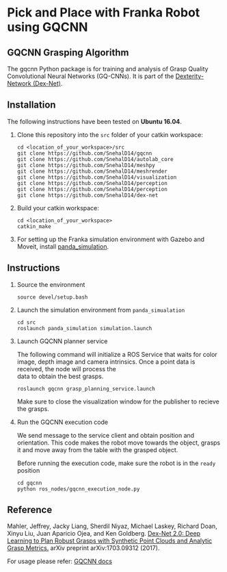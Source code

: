 # Pick and Place with Franka Robot using GQCNN

## GQCNN Grasping Algorithm 
The gqcnn Python package is for training and analysis of Grasp Quality Convolutional Neural Networks (GQ-CNNs). It is part of the [Dexterity-Network (Dex-Net)](https://berkeleyautomation.github.io/dex-net/).

## Installation

The following instructions have been tested on **Ubuntu 16.04**.

1. Clone this repository into the `src` folder of your catkin workspace:

   ```
   cd <location_of_your_workspace>/src
   git clone https://github.com/SnehalD14/gqcnn
   git clone https://github.com/SnehalD14/autolab_core
   git clone https://github.com/SnehalD14/meshpy
   git clone https://github.com/SnehalD14/meshrender
   git clone https://github.com/SnehalD14/visualization
   git clone https://github.com/SnehalD14/perception
   git clone https://github.com/SnehalD14/perception   
   git clone https://github.com/SnehalD14/dex-net  
   ```

2. Build your catkin workspace:

   ```
   cd <location_of_your_workspace>
   catkin_make
   ```
3. For setting up the Franka simulation environment with Gazebo and Moveit, install [panda_simulation](https://github.com/SnehalD14/panda_simulation).


## Instructions 
1. Source the environment
   ```
   source devel/setup.bash
   ```

2. Launch the simulation environment from `panda_simualation`

   ```
   cd src
   roslaunch panda_simulation simulation.launch 
   ```

2. Launch GQCNN planner service

   The following command will initialize a ROS Service
   that waits for color image, depth image and camera intrinsics. Once a point data is received, the node will process the   
   data to obtain the best grasps.

   ```
   roslaunch gqcnn grasp_planning_service.launch
   ```
   Make sure to close the visualization window for the publisher to recieve the grasps. 

3. Run the GQCNN execution code

   We send message to the service client and obtain position and orientation. This code makes the robot move towards the
   object, grasps it and move away from the table with the grasped object. 
          
   Before running the execution code, make sure the robot is in the ``ready`` position
   ```
   cd gqcnn
   python ros_nodes/gqcnn_execution_node.py
   ```

## Reference 

Mahler, Jeffrey, Jacky Liang, Sherdil Niyaz, Michael Laskey, Richard Doan, Xinyu Liu, Juan Aparicio Ojea, and Ken Goldberg. [Dex-Net 2.0: Deep Learning to Plan Robust Grasps with Synthetic Point Clouds and Analytic Grasp Metrics.](https://arxiv.org/abs/1703.09312/) arXiv preprint arXiv:1703.09312 (2017). 

For usage please refer: [GQCNN docs](https://berkeleyautomation.github.io/gqcnn/)



